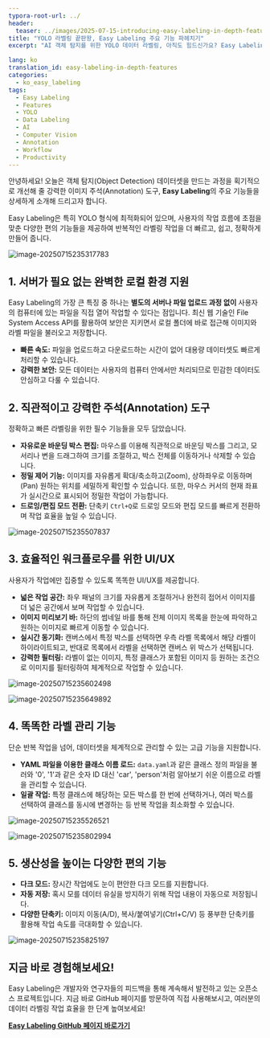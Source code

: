 ```yaml
---
typora-root-url: ../
header:
  teaser: ../images/2025-07-15-introducing-easy-labeling-in-depth-features/image-20250715235507837.png
title: "YOLO 라벨링 끝판왕, Easy Labeling 주요 기능 파헤치기"
excerpt: "AI 객체 탐지를 위한 YOLO 데이터 라벨링, 아직도 힘드신가요? Easy Labeling의 강력한 기능으로 데이터셋 구축 시간을 단축하세요. 로컬 파일 연동, 고급 Annotation 기능, 효율적인 단축키 등 YOLO 라벨링 생산성을 극대화하는 모든 비법을 공개합니다."

lang: ko
translation_id: easy-labeling-in-depth-features
categories:
  - ko_easy_labeling
tags:
  - Easy Labeling
  - Features
  - YOLO
  - Data Labeling
  - AI
  - Computer Vision
  - Annotation
  - Workflow
  - Productivity
---
```


안녕하세요! 오늘은 객체 탐지(Object Detection) 데이터셋을 만드는 과정을 획기적으로 개선해 줄 강력한 이미지 주석(Annotation) 도구, **Easy Labeling**의 주요 기능들을 상세하게 소개해 드리고자 합니다.

Easy Labeling은 특히 YOLO 형식에 최적화되어 있으며, 사용자의 작업 흐름에 초점을 맞춘 다양한 편의 기능들을 제공하여 반복적인 라벨링 작업을 더 빠르고, 쉽고, 정확하게 만들어 줍니다.

![image-20250715235317783](/images/2025-07-15-easy-labeling-in-depth-features/image-20250715235317783.png)

## 1. 서버가 필요 없는 완벽한 로컬 환경 지원

Easy Labeling의 가장 큰 특징 중 하나는 **별도의 서버나 파일 업로드 과정 없이** 사용자의 컴퓨터에 있는 파일을 직접 열어 작업할 수 있다는 점입니다. 최신 웹 기술인 File System Access API를 활용하여 보안은 지키면서 로컬 폴더에 바로 접근해 이미지와 라벨 파일을 불러오고 저장합니다.

-   **빠른 속도:** 파일을 업로드하고 다운로드하는 시간이 없어 대용량 데이터셋도 빠르게 처리할 수 있습니다.
-   **강력한 보안:** 모든 데이터는 사용자의 컴퓨터 안에서만 처리되므로 민감한 데이터도 안심하고 다룰 수 있습니다.

## 2. 직관적이고 강력한 주석(Annotation) 도구

정확하고 빠른 라벨링을 위한 필수 기능들을 모두 담았습니다.

-   **자유로운 바운딩 박스 편집:** 마우스를 이용해 직관적으로 바운딩 박스를 그리고, 모서리나 변을 드래그하여 크기를 조절하고, 박스 전체를 이동하거나 삭제할 수 있습니다.
-   **정밀 제어 기능:** 이미지를 자유롭게 확대/축소하고(Zoom), 상하좌우로 이동하며(Pan) 원하는 위치를 세밀하게 확인할 수 있습니다. 또한, 마우스 커서의 현재 좌표가 실시간으로 표시되어 정밀한 작업이 가능합니다.
-   **드로잉/편집 모드 전환:** 단축키 `Ctrl+Q`로 드로잉 모드와 편집 모드를 빠르게 전환하며 작업 효율을 높일 수 있습니다.

![image-20250715235507837](/images/2025-07-15-easy-labeling-in-depth-features/image-20250715235507837.png)





## 3. 효율적인 워크플로우를 위한 UI/UX

사용자가 작업에만 집중할 수 있도록 똑똑한 UI/UX를 제공합니다.

-   **넓은 작업 공간:** 좌우 패널의 크기를 자유롭게 조절하거나 완전히 접어서 이미지를 더 넓은 공간에서 보며 작업할 수 있습니다.
-   **이미지 미리보기 바:** 하단의 썸네일 바를 통해 전체 이미지 목록을 한눈에 파악하고 원하는 이미지로 빠르게 이동할 수 있습니다.
-   **실시간 동기화:** 캔버스에서 특정 박스를 선택하면 우측 라벨 목록에서 해당 라벨이 하이라이트되고, 반대로 목록에서 라벨을 선택하면 캔버스 위 박스가 선택됩니다.
-   **강력한 필터링:** 라벨이 없는 이미지, 특정 클래스가 포함된 이미지 등 원하는 조건으로 이미지를 필터링하여 체계적으로 작업할 수 있습니다.

![image-20250715235602498](/images/2025-07-15-easy-labeling-in-depth-features/image-20250715235602498.png)

![image-20250715235649892](/images/2025-07-15-easy-labeling-in-depth-features/image-20250715235649892.png)



## 4. 똑똑한 라벨 관리 기능

단순 반복 작업을 넘어, 데이터셋을 체계적으로 관리할 수 있는 고급 기능을 지원합니다.

-   **YAML 파일을 이용한 클래스 이름 로드:** `data.yaml`과 같은 클래스 정의 파일을 불러와 '0', '1'과 같은 숫자 ID 대신 'car', 'person'처럼 알아보기 쉬운 이름으로 라벨을 관리할 수 있습니다.
-   **일괄 작업:** 특정 클래스에 해당하는 모든 박스를 한 번에 선택하거나, 여러 박스를 선택하여 클래스를 동시에 변경하는 등 반복 작업을 최소화할 수 있습니다.

![image-20250715235526521](/images/2025-07-15-easy-labeling-in-depth-features/image-20250715235526521.png)

![image-20250715235802994](/images/2025-07-15-easy-labeling-in-depth-features/image-20250715235802994.png)





## 5. 생산성을 높이는 다양한 편의 기능

-   **다크 모드:** 장시간 작업에도 눈이 편안한 다크 모드를 지원합니다.
-   **자동 저장:** 혹시 모를 데이터 유실을 방지하기 위해 작업 내용이 자동으로 저장됩니다.
-   **다양한 단축키:** 이미지 이동(A/D), 복사/붙여넣기(Ctrl+C/V) 등 풍부한 단축키를 활용해 작업 속도를 극대화할 수 있습니다.

![image-20250715235825197](/images/2025-07-15-easy-labeling-in-depth-features/image-20250715235825197.png)

## 지금 바로 경험해보세요!

Easy Labeling은 개발자와 연구자들의 피드백을 통해 계속해서 발전하고 있는 오픈소스 프로젝트입니다. 지금 바로 GitHub 페이지를 방문하여 직접 사용해보시고, 여러분의 데이터 라벨링 작업 효율을 한 단계 높여보세요!

**[Easy Labeling GitHub 페이지 바로가기](https://github.com/MouseBall54/easy_labeling)**
